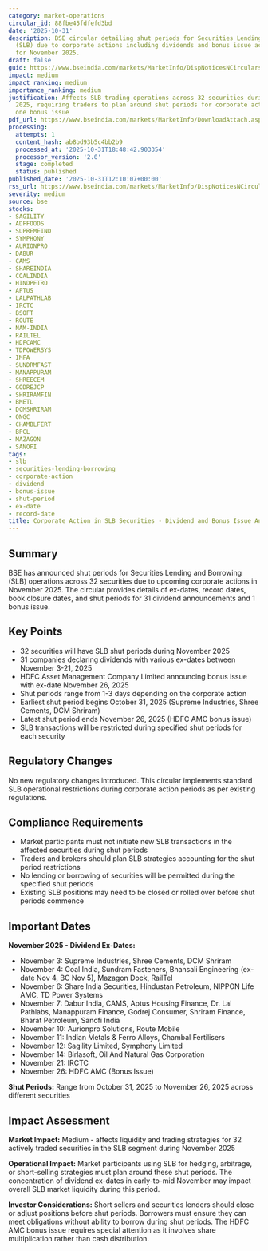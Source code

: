 ```yaml
---
category: market-operations
circular_id: 88fbe45fdfefd3bd
date: '2025-10-31'
description: BSE circular detailing shut periods for Securities Lending and Borrowing
  (SLB) due to corporate actions including dividends and bonus issue across 32 securities
  for November 2025.
draft: false
guid: https://www.bseindia.com/markets/MarketInfo/DispNoticesNCirculars.aspx?Noticeid={1764374B-84D1-48A2-9040-B5A57DE29AB0}&noticeno=20251031-26&dt=10/31/2025&icount=26&totcount=66&flag=0
impact: medium
impact_ranking: medium
importance_ranking: medium
justification: Affects SLB trading operations across 32 securities during November
  2025, requiring traders to plan around shut periods for corporate actions including
  one bonus issue
pdf_url: https://www.bseindia.com/markets/MarketInfo/DownloadAttach.aspx?id=20251031-26&attachedId=5b594866-fcfe-4c78-855c-5eff32f3cbdd
processing:
  attempts: 1
  content_hash: ab8bd93b5c4bb2b9
  processed_at: '2025-10-31T18:48:42.903354'
  processor_version: '2.0'
  stage: completed
  status: published
published_date: '2025-10-31T12:10:07+00:00'
rss_url: https://www.bseindia.com/markets/MarketInfo/DispNoticesNCirculars.aspx?Noticeid={1764374B-84D1-48A2-9040-B5A57DE29AB0}&noticeno=20251031-26&dt=10/31/2025&icount=26&totcount=66&flag=0
severity: medium
source: bse
stocks:
- SAGILITY
- ADFFOODS
- SUPREMEIND
- SYMPHONY
- AURIONPRO
- DABUR
- CAMS
- SHAREINDIA
- COALINDIA
- HINDPETRO
- APTUS
- LALPATHLAB
- IRCTC
- BSOFT
- ROUTE
- NAM-INDIA
- RAILTEL
- HDFCAMC
- TDPOWERSYS
- IMFA
- SUNDRMFAST
- MANAPPURAM
- SHREECEM
- GODREJCP
- SHRIRAMFIN
- BMETL
- DCMSHRIRAM
- ONGC
- CHAMBLFERT
- BPCL
- MAZAGON
- SANOFI
tags:
- slb
- securities-lending-borrowing
- corporate-action
- dividend
- bonus-issue
- shut-period
- ex-date
- record-date
title: Corporate Action in SLB Securities - Dividend and Bonus Issue Announcements
---
```


## Summary

BSE has announced shut periods for Securities Lending and Borrowing (SLB) operations across 32 securities due to upcoming corporate actions in November 2025. The circular provides details of ex-dates, record dates, book closure dates, and shut periods for 31 dividend announcements and 1 bonus issue.

## Key Points

- 32 securities will have SLB shut periods during November 2025
- 31 companies declaring dividends with various ex-dates between November 3-21, 2025
- HDFC Asset Management Company Limited announcing bonus issue with ex-date November 26, 2025
- Shut periods range from 1-3 days depending on the corporate action
- Earliest shut period begins October 31, 2025 (Supreme Industries, Shree Cements, DCM Shriram)
- Latest shut period ends November 26, 2025 (HDFC AMC bonus issue)
- SLB transactions will be restricted during specified shut periods for each security

## Regulatory Changes

No new regulatory changes introduced. This circular implements standard SLB operational restrictions during corporate action periods as per existing regulations.

## Compliance Requirements

- Market participants must not initiate new SLB transactions in the affected securities during shut periods
- Traders and brokers should plan SLB strategies accounting for the shut period restrictions
- No lending or borrowing of securities will be permitted during the specified shut periods
- Existing SLB positions may need to be closed or rolled over before shut periods commence

## Important Dates

**November 2025 - Dividend Ex-Dates:**
- November 3: Supreme Industries, Shree Cements, DCM Shriram
- November 4: Coal India, Sundram Fasteners, Bhansali Engineering (ex-date Nov 4, BC Nov 5), Mazagon Dock, RailTel
- November 6: Share India Securities, Hindustan Petroleum, NIPPON Life AMC, TD Power Systems
- November 7: Dabur India, CAMS, Aptus Housing Finance, Dr. Lal Pathlabs, Manappuram Finance, Godrej Consumer, Shriram Finance, Bharat Petroleum, Sanofi India
- November 10: Aurionpro Solutions, Route Mobile
- November 11: Indian Metals & Ferro Alloys, Chambal Fertilisers
- November 12: Sagility Limited, Symphony Limited
- November 14: Birlasoft, Oil And Natural Gas Corporation
- November 21: IRCTC
- November 26: HDFC AMC (Bonus Issue)

**Shut Periods:** Range from October 31, 2025 to November 26, 2025 across different securities

## Impact Assessment

**Market Impact:** Medium - affects liquidity and trading strategies for 32 actively traded securities in the SLB segment during November 2025

**Operational Impact:** Market participants using SLB for hedging, arbitrage, or short-selling strategies must plan around these shut periods. The concentration of dividend ex-dates in early-to-mid November may impact overall SLB market liquidity during this period.

**Investor Considerations:** Short sellers and securities lenders should close or adjust positions before shut periods. Borrowers must ensure they can meet obligations without ability to borrow during shut periods. The HDFC AMC bonus issue requires special attention as it involves share multiplication rather than cash distribution.